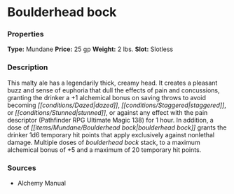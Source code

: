 ﻿---
Title: "Boulderhead bock"
Type: "Mundane"
Price: "25 gp"
Weight: "2 lbs."
Slot: "Slotless"
Description: |
  "This malty ale has a legendarily thick, creamy head. It creates a pleasant buzz and sense of euphoria that dull the effects of pain and concussions, granting the drinker a +1 alchemical bonus on saving throws to avoid becoming dazed, staggered, or stunned, or against any effect with the pain descriptor (_Pathfinder RPG Ultimate Magic_ 138) for 1 hour. In addition, a dose of boulderhead bock grants the drinker 1d6 temporary hit points that apply exclusively against nonlethal damage. Multiple doses of boulderhead bock stack, to a maximum alchemical bonus of +5 and a maximum of 20 temporary hit points."
Sources: "['Alchemy Manual']"
---

# Boulderhead bock

### Properties

**Type:** Mundane **Price:** 25 gp **Weight:** 2 lbs. **Slot:** Slotless

### Description

This malty ale has a legendarily thick, creamy head. It creates a pleasant buzz and sense of euphoria that dull the effects of pain and concussions, granting the drinker a +1 alchemical bonus on saving throws to avoid becoming _[[conditions/Dazed|dazed]]_, _[[conditions/Staggered|staggered]]_, or _[[conditions/Stunned|stunned]]_, or against any effect with the pain descriptor (Pathfinder RPG Ultimate Magic 138) for 1 hour. In addition, a dose of _[[items/Mundane/Boulderhead bock|boulderhead bock]]_ grants the drinker 1d6 temporary hit points that apply exclusively against nonlethal damage. Multiple doses of _boulderhead bock_ stack, to a maximum alchemical bonus of +5 and a maximum of 20 temporary hit points.

### Sources

* Alchemy Manual